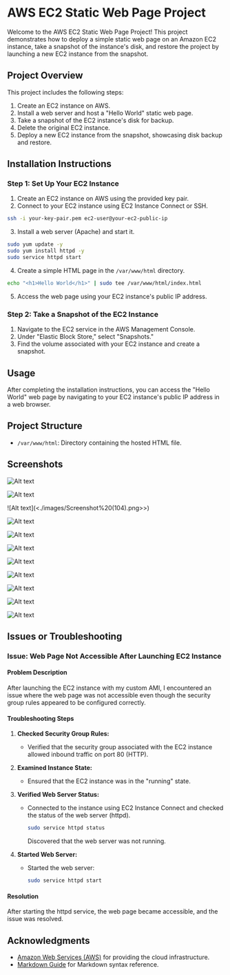 # AWS EC2 Static Web Page Project

Welcome to the AWS EC2 Static Web Page Project! This project demonstrates how to deploy a simple static web page on an Amazon EC2 instance, take a snapshot of the instance's disk, and restore the project by launching a new EC2 instance from the snapshot.

## Project Overview

This project includes the following steps:

1. Create an EC2 instance on AWS.
2. Install a web server and host a "Hello World" static web page.
3. Take a snapshot of the EC2 instance's disk for backup.
4. Delete the original EC2 instance.
5. Deploy a new EC2 instance from the snapshot, showcasing disk backup and restore.

## Installation Instructions

### Step 1: Set Up Your EC2 Instance

1. Create an EC2 instance on AWS using the provided key pair.
2. Connect to your EC2 instance using EC2 Instance Connect or SSH.

```bash
ssh -i your-key-pair.pem ec2-user@your-ec2-public-ip
```

3. Install a web server (Apache) and start it.

```bash
sudo yum update -y
sudo yum install httpd -y
sudo service httpd start
```

4. Create a simple HTML page in the `/var/www/html` directory.

```bash
echo "<h1>Hello World</h1>" | sudo tee /var/www/html/index.html
```

5. Access the web page using your EC2 instance's public IP address.

### Step 2: Take a Snapshot of the EC2 Instance

1. Navigate to the EC2 service in the AWS Management Console.
2. Under "Elastic Block Store," select "Snapshots."
3. Find the volume associated with your EC2 instance and create a snapshot.

## Usage

After completing the installation instructions, you can access the "Hello World" web page by navigating to your EC2 instance's public IP address in a web browser.

## Project Structure

- `/var/www/html`: Directory containing the hosted HTML file.

## Screenshots

![Alt text](<./images/Screenshot%20(101).png>)

![Alt text](<./images/Screenshot%20(102).png>)

![Alt text](<./images/Screenshot%20(104).png>>)

![Alt text](<./images/Screenshot%20(105).png>)

![Alt text](<./images/Screenshot%20(107).png>)

![Alt text](<./images/Screenshot%20(109).png>)

![Alt text](<./images/Screenshot%20(113).png>)

![Alt text](<./images/Screenshot%20(114).png>)

![Alt text](<./images/Screenshot%20(116).png>)

![Alt text](<./images/Screenshot%20(122).png>)

![Alt text](<./images/Screenshot%20(123).png>)

## Issues or Troubleshooting

### Issue: Web Page Not Accessible After Launching EC2 Instance

#### Problem Description

After launching the EC2 instance with my custom AMI, I encountered an issue where the web page was not accessible even though the security group rules appeared to be configured correctly.

#### Troubleshooting Steps

1. **Checked Security Group Rules:**

   - Verified that the security group associated with the EC2 instance allowed inbound traffic on port 80 (HTTP).

2. **Examined Instance State:**

   - Ensured that the EC2 instance was in the "running" state.

3. **Verified Web Server Status:**

   - Connected to the instance using EC2 Instance Connect and checked the status of the web server (httpd).

     ```bash
     sudo service httpd status
     ```

     Discovered that the web server was not running.

4. **Started Web Server:**

   - Started the web server:

     ```bash
     sudo service httpd start
     ```

#### Resolution

After starting the httpd service, the web page became accessible, and the issue was resolved.

## Acknowledgments

- [Amazon Web Services (AWS)](https://aws.amazon.com/) for providing the cloud infrastructure.
- [Markdown Guide](https://www.markdownguide.org/) for Markdown syntax reference.

```

```
